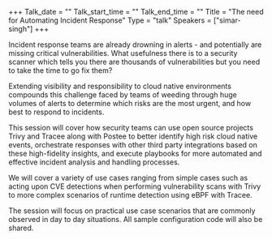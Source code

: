 +++
Talk_date = ""
Talk_start_time = ""
Talk_end_time = ""
Title = "The need for Automating Incident Response"
Type = "talk"
Speakers = ["simar-singh"]
+++

Incident response teams are already drowning in alerts - and potentially are missing critical vulnerabilities. What usefulness there is to a security scanner which tells you there are thousands of vulnerabilities but you need to take the time to go fix them?

Extending visibility and responsibility to cloud native environments compounds this challenge faced by teams of weeding through huge volumes of alerts to determine which risks are the most urgent, and how best to respond to incidents.

This session will cover how security teams can use open source projects Trivy and Tracee along with Postee to better identify high risk cloud native events, orchestrate responses with other third party integrations based on these high-fidelity insights, and execute playbooks for more automated and effective incident analysis and handling processes.

We will cover a variety of use cases ranging from simple cases such as acting upon CVE detections when performing vulnerability scans with Trivy to more complex scenarios of runtime detection using eBPF with Tracee.

The session will focus on practical use case scenarios that are commonly observed in day to day situations. All sample configuration code will also be shared.

